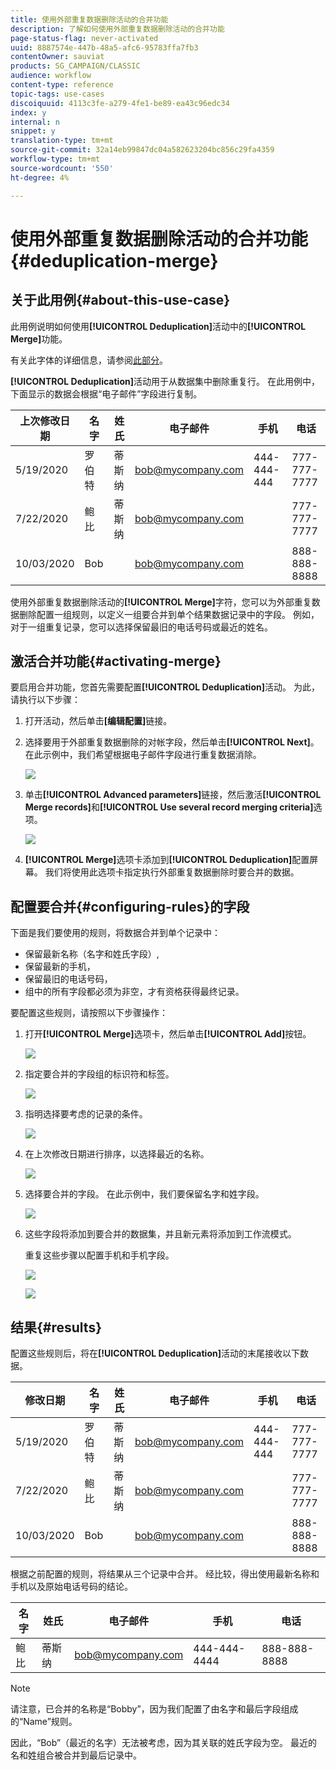 ```yaml
---
title: 使用外部重复数据删除活动的合并功能
description: 了解如何使用外部重复数据删除活动的合并功能
page-status-flag: never-activated
uuid: 8887574e-447b-48a5-afc6-95783ffa7fb3
contentOwner: sauviat
products: SG_CAMPAIGN/CLASSIC
audience: workflow
content-type: reference
topic-tags: use-cases
discoiquuid: 4113c3fe-a279-4fe1-be89-ea43c96edc34
index: y
internal: n
snippet: y
translation-type: tm+mt
source-git-commit: 32a14eb99847dc04a582623204bc856c29fa4359
workflow-type: tm+mt
source-wordcount: '550'
ht-degree: 4%

---
```



# 使用外部重复数据删除活动的合并功能{#deduplication-merge}

## 关于此用例{#about-this-use-case}

此用例说明如何使用&#x200B;**[!UICONTROL Deduplication]**&#x200B;活动中的&#x200B;**[!UICONTROL Merge]**&#x200B;功能。

有关此字体的详细信息，请参阅[此部分](../../workflow/using/deduplication.md#merging-fields-into-single-record)。

**[!UICONTROL Deduplication]**&#x200B;活动用于从数据集中删除重复行。 在此用例中，下面显示的数据会根据“电子邮件”字段进行复制。

| 上次修改日期 | 名字 | 姓氏 | 电子邮件 | 手机 | 电话 |
|-----|------------|-----------|-------|--------------|------|
| 5/19/2020 | 罗伯特 | 蒂斯纳 | bob@mycompany.com | 444-444-444 | 777-777-7777 |
| 7/22/2020 | 鲍比 | 蒂斯纳 | bob@mycompany.com |  | 777-777-7777 |
| 10/03/2020 | Bob |  | bob@mycompany.com |  | 888-888-8888 |

使用外部重复数据删除活动的&#x200B;**[!UICONTROL Merge]**&#x200B;字符，您可以为外部重复数据删除配置一组规则，以定义一组要合并到单个结果数据记录中的字段。 例如，对于一组重复记录，您可以选择保留最旧的电话号码或最近的姓名。

## 激活合并功能{#activating-merge}


要启用合并功能，您首先需要配置&#x200B;**[!UICONTROL Deduplication]**&#x200B;活动。 为此，请执行以下步骤：

1. 打开活动，然后单击&#x200B;**[编辑配置]**&#x200B;链接。

1. 选择要用于外部重复数据删除的对帐字段，然后单击&#x200B;**[!UICONTROL Next]**。 在此示例中，我们希望根据电子邮件字段进行重复数据消除。

   ![](assets/uc_merge_edit.png)

1. 单击&#x200B;**[!UICONTROL Advanced parameters]**&#x200B;链接，然后激活&#x200B;**[!UICONTROL Merge records]**&#x200B;和&#x200B;**[!UICONTROL Use several record merging criteria]**&#x200B;选项。

   ![](assets/uc_merge_advanced_parameters.png)

1. **[!UICONTROL Merge]**&#x200B;选项卡添加到&#x200B;**[!UICONTROL Deduplication]**&#x200B;配置屏幕。 我们将使用此选项卡指定执行外部重复数据删除时要合并的数据。

## 配置要合并{#configuring-rules}的字段

下面是我们要使用的规则，将数据合并到单个记录中：

* 保留最新名称（名字和姓氏字段）,
* 保留最新的手机，
* 保留最旧的电话号码，
* 组中的所有字段都必须为非空，才有资格获得最终记录。

要配置这些规则，请按照以下步骤操作：

1. 打开&#x200B;**[!UICONTROL Merge]**&#x200B;选项卡，然后单击&#x200B;**[!UICONTROL Add]**&#x200B;按钮。

   ![](assets/uc_merge_add.png)

1. 指定要合并的字段组的标识符和标签。

   ![](assets/uc_merge_identifier.png)

1. 指明选择要考虑的记录的条件。

   ![](assets/uc_merge_filter.png)

1. 在上次修改日期进行排序，以选择最近的名称。

   ![](assets/uc_merge_sort.png)

1. 选择要合并的字段。 在此示例中，我们要保留名字和姓字段。

   ![](assets/uc_merge_keep.png)

1. 这些字段将添加到要合并的数据集，并且新元素将添加到工作流模式。

   重复这些步骤以配置手机和手机字段。

   ![](assets/dedup8.png)

   ![](assets/dedup9.png)

## 结果{#results}

配置这些规则后，将在&#x200B;**[!UICONTROL Deduplication]**&#x200B;活动的末尾接收以下数据。

| 修改日期 | 名字 | 姓氏 | 电子邮件 | 手机 | 电话 |
-----|------------|-----------|-------|--------------|------|
| 5/19/2020 | 罗伯特 | 蒂斯纳 | bob@mycompany.com | 444-444-444 | 777-777-7777 |
| 7/22/2020 | 鲍比 | 蒂斯纳 | bob@mycompany.com |  | 777-777-7777 |
| 10/03/2020 | Bob |  | bob@mycompany.com |  | 888-888-8888 |

根据之前配置的规则，将结果从三个记录中合并。 经比较，得出使用最新名称和手机以及原始电话号码的结论。

| 名字 | 姓氏 | 电子邮件 | 手机 | 电话 |
|------------|-----------|-------|--------------|------|
| 鲍比 | 蒂斯纳 | bob@mycompany.com | 444-444-4444 | 888-888-8888 |

>[!NOTE]
>
> 请注意，已合并的名称是“Bobby”，因为我们配置了由名字和最后字段组成的“Name”规则。
>
>因此，“Bob”（最近的名字）无法被考虑，因为其关联的姓氏字段为空。 最近的名和姓组合被合并到最后记录中。

